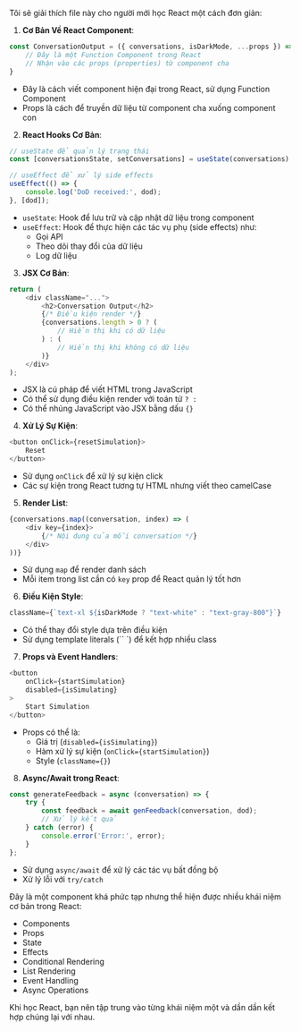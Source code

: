 
Tôi sẽ giải thích file này cho người mới học React một cách đơn giản:

1. **Cơ Bản Về React Component**:
```javascript
const ConversationOutput = ({ conversations, isDarkMode, ...props }) => {
    // Đây là một Function Component trong React
    // Nhận vào các props (properties) từ component cha
}
```
- Đây là cách viết component hiện đại trong React, sử dụng Function Component
- Props là cách để truyền dữ liệu từ component cha xuống component con

2. **React Hooks Cơ Bản**:
```javascript
// useState để quản lý trạng thái
const [conversationsState, setConversations] = useState(conversations);

// useEffect để xử lý side effects
useEffect(() => {
    console.log('DoD received:', dod);
}, [dod]);
```
- `useState`: Hook để lưu trữ và cập nhật dữ liệu trong component
- `useEffect`: Hook để thực hiện các tác vụ phụ (side effects) như:
  - Gọi API
  - Theo dõi thay đổi của dữ liệu
  - Log dữ liệu

3. **JSX Cơ Bản**:
```javascript
return (
    <div className="...">
        <h2>Conversation Output</h2>
        {/* Điều kiện render */}
        {conversations.length > 0 ? (
            // Hiển thị khi có dữ liệu
        ) : (
            // Hiển thị khi không có dữ liệu
        )}
    </div>
);
```
- JSX là cú pháp để viết HTML trong JavaScript
- Có thể sử dụng điều kiện render với toán tử `? :`
- Có thể nhúng JavaScript vào JSX bằng dấu `{}`

4. **Xử Lý Sự Kiện**:
```javascript
<button onClick={resetSimulation}>
    Reset
</button>
```
- Sử dụng `onClick` để xử lý sự kiện click
- Các sự kiện trong React tương tự HTML nhưng viết theo camelCase

5. **Render List**:
```javascript
{conversations.map((conversation, index) => (
    <div key={index}>
        {/* Nội dung của mỗi conversation */}
    </div>
))}
```
- Sử dụng `map` để render danh sách
- Mỗi item trong list cần có `key` prop để React quản lý tốt hơn

6. **Điều Kiện Style**:
```javascript
className={`text-xl ${isDarkMode ? "text-white" : "text-gray-800"}`}
```
- Có thể thay đổi style dựa trên điều kiện
- Sử dụng template literals (`` `) để kết hợp nhiều class

7. **Props và Event Handlers**:
```javascript
<button
    onClick={startSimulation}
    disabled={isSimulating}
>
    Start Simulation
</button>
```
- Props có thể là:
  - Giá trị (`disabled={isSimulating}`)
  - Hàm xử lý sự kiện (`onClick={startSimulation}`)
  - Style (`className={}`)

8. **Async/Await trong React**:
```javascript
const generateFeedback = async (conversation) => {
    try {
        const feedback = await genFeedback(conversation, dod);
        // Xử lý kết quả
    } catch (error) {
        console.error('Error:', error);
    }
};
```
- Sử dụng `async/await` để xử lý các tác vụ bất đồng bộ
- Xử lý lỗi với `try/catch`

Đây là một component khá phức tạp nhưng thể hiện được nhiều khái niệm cơ bản trong React:
- Components
- Props
- State
- Effects
- Conditional Rendering
- List Rendering
- Event Handling
- Async Operations

Khi học React, bạn nên tập trung vào từng khái niệm một và dần dần kết hợp chúng lại với nhau.
